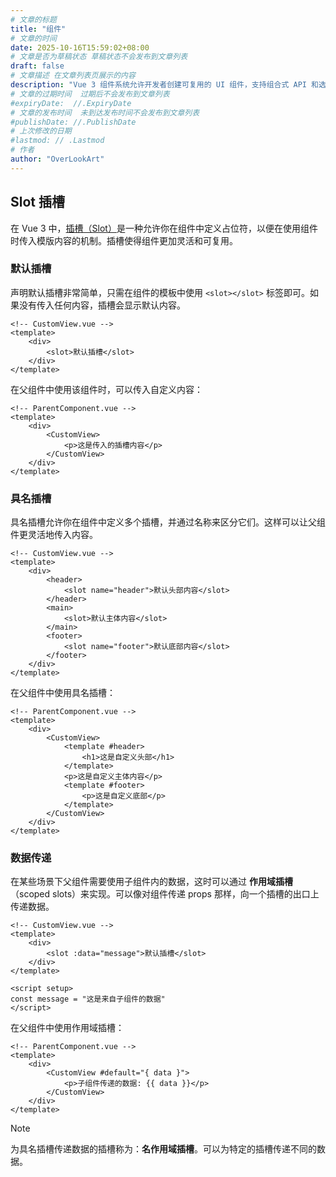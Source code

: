```yaml
---
# 文章的标题
title: "组件"
# 文章的时间
date: 2025-10-16T15:59:02+08:00
# 文章是否为草稿状态 草稿状态不会发布到文章列表
draft: false
# 文章描述 在文章列表页展示的内容
description: "Vue 3 组件系统允许开发者创建可复用的 UI 组件，支持组合式 API 和选项式 API，使得组件的定义和使用更加灵活和高效。"
# 文章的过期时间  过期后不会发布到文章列表
#expiryDate:  //.ExpiryDate
# 文章的发布时间  未到达发布时间不会发布到文章列表
#publishDate: //.PublishDate
# 上次修改的日期
#lastmod: // .Lastmod
# 作者
author: "OverLookArt"
---
```


## Slot 插槽

在 Vue 3 中，[插槽（Slot）](https://cn.vuejs.org/guide/components/slots.html)是一种允许你在组件中定义占位符，以便在使用组件时传入模版内容的机制。插槽使得组件更加灵活和可复用。

### 默认插槽

声明默认插槽非常简单，只需在组件的模板中使用 `<slot></slot>` 标签即可。如果没有传入任何内容，插槽会显示默认内容。

``` vue
<!-- CustomView.vue -->
<template>
    <div>
        <slot>默认插槽</slot>
    </div>
</template>
```

在父组件中使用该组件时，可以传入自定义内容：

``` vue
<!-- ParentComponent.vue -->
<template>
    <div>
        <CustomView>
            <p>这是传入的插槽内容</p>
        </CustomView>
    </div>
</template>
```

### 具名插槽

具名插槽允许你在组件中定义多个插槽，并通过名称来区分它们。这样可以让父组件更灵活地传入内容。

``` vue
<!-- CustomView.vue -->
<template>
    <div>
        <header>
            <slot name="header">默认头部内容</slot>
        </header>
        <main>
            <slot>默认主体内容</slot>
        </main>
        <footer>
            <slot name="footer">默认底部内容</slot>
        </footer>
    </div>
</template>
```

在父组件中使用具名插槽：

``` vue
<!-- ParentComponent.vue -->
<template>
    <div>
        <CustomView>
            <template #header>
                <h1>这是自定义头部</h1>
            </template>
            <p>这是自定义主体内容</p>
            <template #footer>
                <p>这是自定义底部</p>
            </template>
        </CustomView>
    </div>
</template>
```

### 数据传递

在某些场景下父组件需要使用子组件内的数据，这时可以通过 **作用域插槽**（scoped slots）来实现。可以像对组件传递 props 那样，向一个插槽的出口上传递数据。

``` vue
<!-- CustomView.vue -->
<template>
    <div>
        <slot :data="message">默认插槽</slot>
    </div>
</template>

<script setup>
const message = "这是来自子组件的数据"
</script>
```

在父组件中使用作用域插槽：

``` vue
<!-- ParentComponent.vue -->
<template>
    <div>
        <CustomView #default="{ data }">
            <p>子组件传递的数据: {{ data }}</p>
        </CustomView>
    </div>
</template>
```

> [!Note]
> 为具名插槽传递数据的插槽称为：**名作用域插槽**。可以为特定的插槽传递不同的数据。
